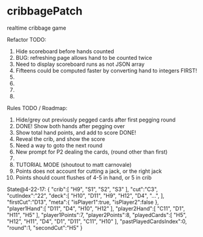 # cribbagePatch
realtime cribbage game

Refactor TODO:
1. Hide scoreboard before hands counted
2. BUG: refreshing page allows hand to be counted twice
3. Need to display scoreboard runs as not JSON array 
4. Fifteens could be computed faster by converting hand to integers FIRST! 
5. 
6. 
7. 
8.  

Rules TODO / Roadmap:
1. Hide/grey out previously pegged cards after first pegging round
2. DONE! Show both hands after pegging over
3. Show total hand points, and add to score DONE!
5. Reveal the crib, and show the score
6. Need a way to goto the next round
7. New prompt for P2 dealing the cards, (round other than first)
8. 
9. TUTORIAL MODE (shoutout to matt carnovale)
10. Points does not account for cutting a jack, or the right jack
11. Points should count flushes of 4-5 in hand, or 5 in crib


State@4-22-17:
{
  "crib":[
   "H9",
   "S1",
   "S2",
   "S3"
  ],
  "cut":"C3",
  "cutIndex":"22",
  "deck":[
     "H10",
     "D11",
     "H9",
     "H12",
     "D4",
     "...",
  ],
  "firstCut":"D13",
  "meta":{
     "isPlayer1":true,
     "isPlayer2":false
  },
  "player1Hand":[
     "D11",
     "D4",
     "H10",
     "H12"
  ],
  "player2Hand":[
     "C11",
     "D1",
     "H11",
     "H5"
  ],
  "player1Points":7,
  "player2Points":8,
  "playedCards":[
     "H5",
     "H12",
     "H11",
     "D4",
     "D1",
     "D11",
     "C11",
     "H10"
  ],
  "pastPlayedCardsIndex":0,
  "round":1,
  "secondCut":"H5"
}